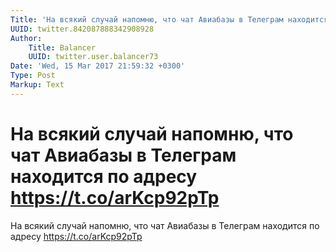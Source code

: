 ```yaml
---
Title: 'На всякий случай напомню, что чат Авиабазы в Телеграм находится по адресу https://t.co/arKcp92pTp'
UUID: twitter.842087888342908928
Author:
    Title: Balancer
    UUID: twitter.user.balancer73
Date: 'Wed, 15 Mar 2017 21:59:32 +0300'
Type: Post
Markup: Text
---
```


# На всякий случай напомню, что чат Авиабазы в Телеграм находится по адресу https://t.co/arKcp92pTp

На всякий случай напомню, что чат Авиабазы в Телеграм
находится по адресу https://t.co/arKcp92pTp